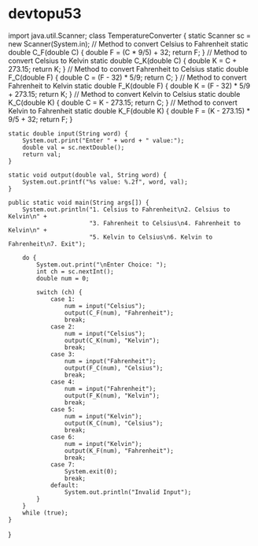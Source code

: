 # devtopu53
import java.util.Scanner;
class TemperatureConverter {
    static Scanner sc = new Scanner(System.in);
     // Method to convert Celsius to Fahrenheit
    static double C_F(double C) {
        double F = (C * 9/5) + 32;
        return F;
    }
      // Method to convert Celsius to Kelvin
    static double C_K(double C) {
        double K = C + 273.15;
        return K;
    }
    // Method to convert Fahrenheit to Celsius
    static double F_C(double F) {
        double C = (F - 32) * 5/9;
        return C;
    }
     // Method to convert Fahrenheit to Kelvin
    static double F_K(double F) {
        double K = (F - 32) * 5/9 + 273.15;
        return K;
    } 
    // Method to convert Kelvin to Celsius
    static double K_C(double K) {
        double C = K - 273.15;
        return C;
    }
    // Method to convert Kelvin to Fahrenheit
    static double K_F(double K) {
        double F = (K - 273.15) * 9/5 + 32;
        return F;
    }

    static double input(String word) {
        System.out.print("Enter " + word + " value:");
        double val = sc.nextDouble();
        return val;
    }

    static void output(double val, String word) {
        System.out.printf("%s value: %.2f", word, val);
    }

    public static void main(String args[]) {
        System.out.println("1. Celsius to Fahrenheit\n2. Celsius to Kelvin\n" +
                           "3. Fahrenheit to Celsius\n4. Fahrenheit to Kelvin\n" +
                           "5. Kelvin to Celsius\n6. Kelvin to Fahrenheit\n7. Exit");

        do {
            System.out.print("\nEnter Choice: ");
            int ch = sc.nextInt();
            double num = 0;

            switch (ch) {
                case 1:
                    num = input("Celsius");
                    output(C_F(num), "Fahrenheit");
                    break;
                case 2:
                    num = input("Celsius");
                    output(C_K(num), "Kelvin");
                    break;
                case 3:
                    num = input("Fahrenheit");
                    output(F_C(num), "Celsius");
                    break;
                case 4:
                    num = input("Fahrenheit");
                    output(F_K(num), "Kelvin");
                    break;
                case 5:
                    num = input("Kelvin");
                    output(K_C(num), "Celsius");
                    break;
                case 6:
                    num = input("Kelvin");
                    output(K_F(num), "Fahrenheit");
                    break;
                case 7:
                    System.exit(0);
                    break;
                default:
                    System.out.println("Invalid Input");
            }
        } 
        while (true);
    }
}
